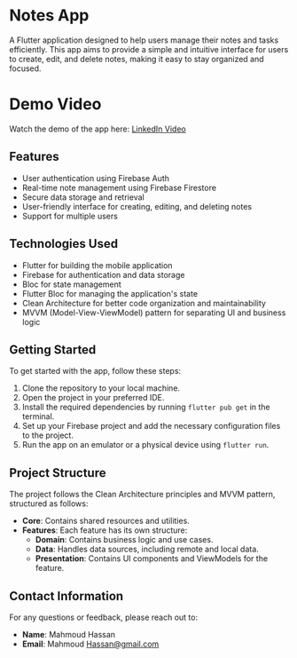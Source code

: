 # Notes App

A Flutter application designed to help users manage their notes and tasks efficiently. This app aims to provide a simple and intuitive interface for users to create, edit, and delete notes, making it easy to stay organized and focused.

# Demo Video

Watch the demo of the app here: [LinkedIn Video]()

## Features

* User authentication using Firebase Auth
* Real-time note management using Firebase Firestore
* Secure data storage and retrieval
* User-friendly interface for creating, editing, and deleting notes
* Support for multiple users

## Technologies Used

* Flutter for building the mobile application
* Firebase for authentication and data storage
* Bloc for state management
* Flutter Bloc for managing the application's state
* Clean Architecture for better code organization and maintainability
* MVVM (Model-View-ViewModel) pattern for separating UI and business logic

## Getting Started

To get started with the app, follow these steps:

1. Clone the repository to your local machine.
2. Open the project in your preferred IDE.
3. Install the required dependencies by running `flutter pub get` in the terminal.
4. Set up your Firebase project and add the necessary configuration files to the project.
5. Run the app on an emulator or a physical device using `flutter run`.

## Project Structure

The project follows the Clean Architecture principles and MVVM pattern, structured as follows:

- **Core**: Contains shared resources and utilities.
- **Features**: Each feature has its own structure:
  - **Domain**: Contains business logic and use cases.
  - **Data**: Handles data sources, including remote and local data.
  - **Presentation**: Contains UI components and ViewModels for the feature.

## Contact Information

For any questions or feedback, please reach out to:

- **Name**: Mahmoud Hassan
- **Email**: Mahmoud Hassan@gmail.com
